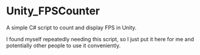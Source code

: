 # Unity_FPSCounter

A simple C# script to count and display FPS in Unity.

I found myself repeatedly needing this script, so I just put it here for me and potentially other people to use it conveniently.
